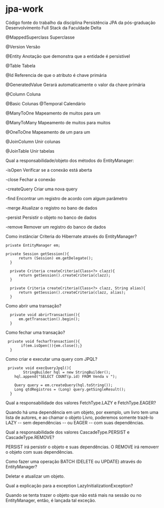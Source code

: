 # jpa-work
Código fonte do trabalho da disciplina Persistência JPA da pós-graduação Desenvolvimento Full Stack da Faculdade Delta

@MappedSuperclass
  Superclasse
  
@Version
  Versão
  
@Entity
Anotação que demonstra que a entidade é persistível

@Table
  Tabela
  
@Id
Referencia de que o atributo é chave primária

@GeneratedValue
Gerará automaticamente o valor da chave primária

@Column
  Coluna
  
@Basic
  Colunas
@Temporal
  Calendário
  
@ManyToOne
Mapeamento de muitos para um

@ManyToMany
Mapeamento de muitos para muitos

@OneToOne
Mapeamento de um para um

@JoinColumn
  Unir colunas
  
@JoinTable
  Unir tabelas
  

Qual a responsabilidade/objeto dos métodos do EntityManager:

-isOpen
Verificar se a conexão está aberta


-close
Fechar a conexão


-createQuery
Criar uma nova query


-find
Encontrar um registro de acordo com algum parâmetro


-merge
Atualizar o registro no bano de dados


-persist
Persistir o objeto no banco de dados


-remove
Remover um registro do banco de dados



Como instânciar Criteria do Hibernate através do EntityManager?

    private EntityManager em;
    
    private Session getSession(){
		  return (Session) em.getDelegate();
	  }
  
	  private Criteria createCriteria(Class<?> clazz){
		  return getSession().createCriteria(clazz);
	  }
  
	  private Criteria createCriteria(Class<?> clazz, String alias){
		  return getSession().createCriteria(clazz, alias);
	  }
  
Como abrir uma transação?

	  private void abrirTransaction(){
		  em.getTransaction().begin();
	  }

Como fechar uma transação?

  	 private void fecharTransaction(){
		   if(em.isOpen()){em.close();}
	  }

Como criar e executar uma query com JPQL?

  	 private void execQueryJpql(){
		    StringBuilder hql = new StringBuilder();
        hql.append("SELECT COUNT(p.id) FROM Venda v ");

        Query query = em.createQuery(hql.toString());
        Long qtdRegistros = (Long) query.getSingleResult();
	  }

Qual a responsabilidade dos valores FetchType.LAZY e FetchType.EAGER?

Quando há uma dependência em um objeto, por exemplo, um livro tem uma lista de autores, e ao chamar o objeto Livro, poderemos somente trazê-lo LAZY -- sem dependências -- ou EAGER -- com suas dependências.

Qual a responsabilidade dos valores CascadeType.PERSIST e CascadeType.REMOVE?

PERSIST irá persistir o objeto e suas dependências. O REMOVE irá removerr o objeto com suas dependências.

Como fazer uma operação BATCH (DELETE ou UPDATE) através do EntityManager?
	
Deletar e atualizar um objeto.

Qual a explicação para a exception LazyInitializationException?

Quando se tenta trazer o objeto que não está mais na sessão ou no EntityManager, então, é lançada tal exceção.
